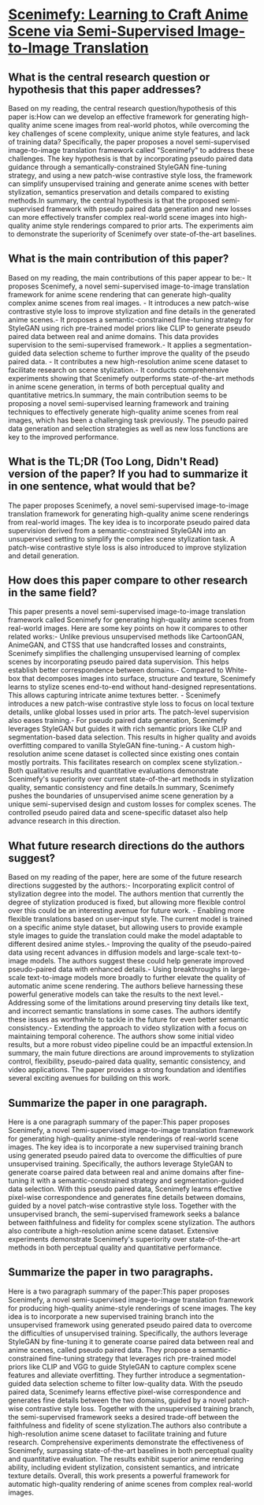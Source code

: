 # [Scenimefy: Learning to Craft Anime Scene via Semi-Supervised   Image-to-Image Translation](https://arxiv.org/abs/2308.12968)

## What is the central research question or hypothesis that this paper addresses?

Based on my reading, the central research question/hypothesis of this paper is:How can we develop an effective framework for generating high-quality anime scene images from real-world photos, while overcoming the key challenges of scene complexity, unique anime style features, and lack of training data? Specifically, the paper proposes a novel semi-supervised image-to-image translation framework called "Scenimefy" to address these challenges. The key hypothesis is that by incorporating pseudo paired data guidance through a semantically-constrained StyleGAN fine-tuning strategy, and using a new patch-wise contrastive style loss, the framework can simplify unsupervised training and generate anime scenes with better stylization, semantics preservation and details compared to existing methods.In summary, the central hypothesis is that the proposed semi-supervised framework with pseudo paired data generation and new losses can more effectively transfer complex real-world scene images into high-quality anime style renderings compared to prior arts. The experiments aim to demonstrate the superiority of Scenimefy over state-of-the-art baselines.


## What is the main contribution of this paper?

Based on my reading, the main contributions of this paper appear to be:- It proposes Scenimefy, a novel semi-supervised image-to-image translation framework for anime scene rendering that can generate high-quality complex anime scenes from real images. - It introduces a new patch-wise contrastive style loss to improve stylization and fine details in the generated anime scenes.- It proposes a semantic-constrained fine-tuning strategy for StyleGAN using rich pre-trained model priors like CLIP to generate pseudo paired data between real and anime domains. This data provides supervision to the semi-supervised framework.- It applies a segmentation-guided data selection scheme to further improve the quality of the pseudo paired data. - It contributes a new high-resolution anime scene dataset to facilitate research on scene stylization.- It conducts comprehensive experiments showing that Scenimefy outperforms state-of-the-art methods in anime scene generation, in terms of both perceptual quality and quantitative metrics.In summary, the main contribution seems to be proposing a novel semi-supervised learning framework and training techniques to effectively generate high-quality anime scenes from real images, which has been a challenging task previously. The pseudo paired data generation and selection strategies as well as new loss functions are key to the improved performance.


## What is the TL;DR (Too Long, Didn't Read) version of the paper? If you had to summarize it in one sentence, what would that be?

The paper proposes Scenimefy, a novel semi-supervised image-to-image translation framework for generating high-quality anime scene renderings from real-world images. The key idea is to incorporate pseudo paired data supervision derived from a semantic-constrained StyleGAN into an unsupervised setting to simplify the complex scene stylization task. A patch-wise contrastive style loss is also introduced to improve stylization and detail generation.


## How does this paper compare to other research in the same field?

This paper presents a novel semi-supervised image-to-image translation framework called Scenimefy for generating high-quality anime scenes from real-world images. Here are some key points on how it compares to other related works:- Unlike previous unsupervised methods like CartoonGAN, AnimeGAN, and CTSS that use handcrafted losses and constraints, Scenimefy simplifies the challenging unsupervised learning of complex scenes by incorporating pseudo paired data supervision. This helps establish better correspondence between domains.- Compared to White-box that decomposes images into surface, structure and texture, Scenimefy learns to stylize scenes end-to-end without hand-designed representations. This allows capturing intricate anime textures better. - Scenimefy introduces a new patch-wise contrastive style loss to focus on local texture details, unlike global losses used in prior arts. The patch-level supervision also eases training.- For pseudo paired data generation, Scenimefy leverages StyleGAN but guides it with rich semantic priors like CLIP and segmentation-based data selection. This results in higher quality and avoids overfitting compared to vanilla StyleGAN fine-tuning.- A custom high-resolution anime scene dataset is collected since existing ones contain mostly portraits. This facilitates research on complex scene stylization.- Both qualitative results and quantitative evaluations demonstrate Scenimefy's superiority over current state-of-the-art methods in stylization quality, semantic consistency and fine details.In summary, Scenimefy pushes the boundaries of unsupervised anime scene generation by a unique semi-supervised design and custom losses for complex scenes. The controlled pseudo paired data and scene-specific dataset also help advance research in this direction.


## What future research directions do the authors suggest?

Based on my reading of the paper, here are some of the future research directions suggested by the authors:- Incorporating explicit control of stylization degree into the model. The authors mention that currently the degree of stylization produced is fixed, but allowing more flexible control over this could be an interesting avenue for future work. - Enabling more flexible translations based on user-input style. The current model is trained on a specific anime style dataset, but allowing users to provide example style images to guide the translation could make the model adaptable to different desired anime styles.- Improving the quality of the pseudo-paired data using recent advances in diffusion models and large-scale text-to-image models. The authors suggest these could help generate improved pseudo-paired data with enhanced details.- Using breakthroughs in large-scale text-to-image models more broadly to further elevate the quality of automatic anime scene rendering. The authors believe harnessing these powerful generative models can take the results to the next level.- Addressing some of the limitations around preserving tiny details like text, and incorrect semantic translations in some cases. The authors identify these issues as worthwhile to tackle in the future for even better semantic consistency.- Extending the approach to video stylization with a focus on maintaining temporal coherence. The authors show some initial video results, but a more robust video pipeline could be an impactful extension.In summary, the main future directions are around improvements to stylization control, flexibility, pseudo-paired data quality, semantic consistency, and video applications. The paper provides a strong foundation and identifies several exciting avenues for building on this work.


## Summarize the paper in one paragraph.

Here is a one paragraph summary of the paper:This paper proposes Scenimefy, a novel semi-supervised image-to-image translation framework for generating high-quality anime-style renderings of real-world scene images. The key idea is to incorporate a new supervised training branch using generated pseudo paired data to overcome the difficulties of pure unsupervised training. Specifically, the authors leverage StyleGAN to generate coarse paired data between real and anime domains after fine-tuning it with a semantic-constrained strategy and segmentation-guided data selection. With this pseudo paired data, Scenimefy learns effective pixel-wise correspondence and generates fine details between domains, guided by a novel patch-wise contrastive style loss. Together with the unsupervised branch, the semi-supervised framework seeks a balance between faithfulness and fidelity for complex scene stylization. The authors also contribute a high-resolution anime scene dataset. Extensive experiments demonstrate Scenimefy's superiority over state-of-the-art methods in both perceptual quality and quantitative performance.


## Summarize the paper in two paragraphs.

Here is a two paragraph summary of the paper:This paper proposes Scenimefy, a novel semi-supervised image-to-image translation framework for producing high-quality anime-style renderings of scene images. The key idea is to incorporate a new supervised training branch into the unsupervised framework using generated pseudo paired data to overcome the difficulties of unsupervised training. Specifically, the authors leverage StyleGAN by fine-tuning it to generate coarse paired data between real and anime scenes, called pseudo paired data. They propose a semantic-constrained fine-tuning strategy that leverages rich pre-trained model priors like CLIP and VGG to guide StyleGAN to capture complex scene features and alleviate overfitting. They further introduce a segmentation-guided data selection scheme to filter low-quality data. With the pseudo paired data, Scenimefy learns effective pixel-wise correspondence and generates fine details between the two domains, guided by a novel patch-wise contrastive style loss. Together with the unsupervised training branch, the semi-supervised framework seeks a desired trade-off between the faithfulness and fidelity of scene stylization.The authors also contribute a high-resolution anime scene dataset to facilitate training and future research. Comprehensive experiments demonstrate the effectiveness of Scenimefy, surpassing state-of-the-art baselines in both perceptual quality and quantitative evaluation. The results exhibit superior anime rendering ability, including evident stylization, consistent semantics, and intricate texture details. Overall, this work presents a powerful framework for automatic high-quality rendering of anime scenes from complex real-world images.
